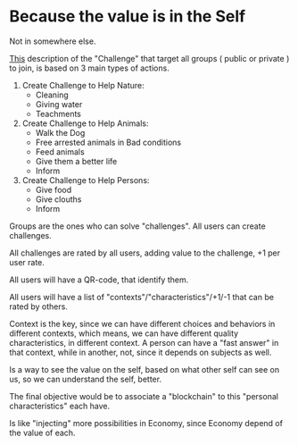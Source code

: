 # Because the value is in the Self

Not in somewhere else. 

[This](https://wiki.odicforcesounds.com) description of the "Challenge" that target all groups ( public or private ) to join, is based on 3 main types of actions. 

1. Create Challenge to Help Nature: 
    - Cleaning
    - Giving water
    - Teachments
2. Create Challenge to Help Animals: 
    - Walk the Dog
    - Free arrested animals in Bad conditions
    - Feed animals
    - Give them a better life
    - Inform
3. Create Challenge to Help Persons: 
    - Give food
    - Give clouths
    - Inform 

Groups are the ones who can solve "challenges". All users can create challenges. 

All challenges are rated by all users, adding value to the challenge, +1 per user rate. 

All users will have a QR-code, that identify them. 

All users will have a list of "contexts"/"characteristics"/+1/-1 that can be rated by others. 

Context is the key, since we can have different choices and behaviors in different contexts, which means, we can have different quality characteristics, in different context. A person can have a "fast answer" in that context, while in another, not, since it depends on subjects as well. 

Is a way to see the value on the self, based on what other self can see on us, so we can understand the self, better. 

The final objective would be to associate a "blockchain" to this "personal characteristics" each have. 

Is like "injecting" more possibilities in Economy, since Economy depend of the value of each. 
